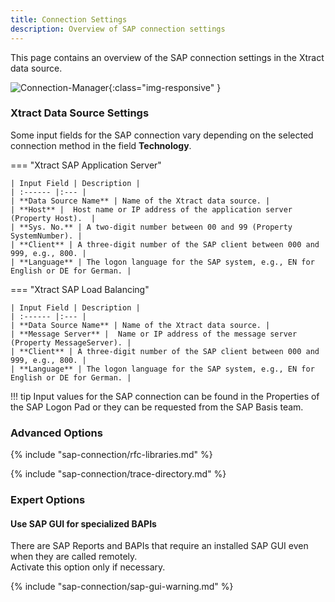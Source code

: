 ```yaml
---
title: Connection Settings
description: Overview of SAP connection settings
---
```


This page contains an overview of the SAP connection settings in the Xtract data source. 

![Connection-Manager](../../assets/images/documentation/sap-connection/xfa/data-connection-manager-settings.png){:class="img-responsive" }

### Xtract Data Source Settings

Some input fields for the SAP connection vary depending on the selected connection method in the field **Technology**. 


=== "Xtract SAP Application Server"

	| Input Field | Description |
	| :------ |:--- | 
	| **Data Source Name** | Name of the Xtract data source. |
	| **Host** |  Host name or IP address of the application server (Property Host).  | 
	| **Sys. No.** | A two-digit number between 00 and 99 (Property SystemNumber). | 
	| **Client** | A three-digit number of the SAP client between 000 and 999, e.g., 800. | 
	| **Language** | The logon language for the SAP system, e.g., EN for English or DE for German. | 


=== "Xtract SAP Load Balancing"

	| Input Field | Description |
	| :------ |:--- | 
	| **Data Source Name** | Name of the Xtract data source. |
	| **Message Server** |  Name or IP address of the message server (Property MessageServer). | 
	| **Client** | A three-digit number of the SAP client between 000 and 999, e.g., 800. | 
	| **Language** | The logon language for the SAP system, e.g., EN for English or DE for German. | 


!!! tip
	Input values for the SAP connection can be found in the Properties of the SAP Logon Pad or they can be requested from the SAP Basis team.
	

### Advanced Options

{% include "sap-connection/rfc-libraries.md" %}

{% include "sap-connection/trace-directory.md" %}

### Expert Options

#### Use SAP GUI for specialized BAPIs

There are SAP Reports and BAPIs that require an installed SAP GUI even when they are called remotely. <br>
Activate this option only if necessary.

{% include "sap-connection/sap-gui-warning.md" %}